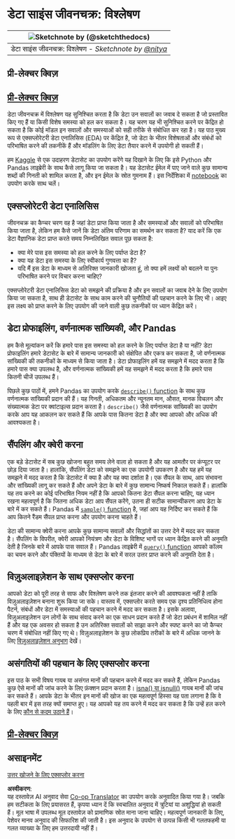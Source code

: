 <!--
CO_OP_TRANSLATOR_METADATA:
{
  "original_hash": "d92f57eb110dc7f765c05cbf0f837c77",
  "translation_date": "2025-08-24T00:46:05+00:00",
  "source_file": "4-Data-Science-Lifecycle/15-analyzing/README.md",
  "language_code": "hi"
}
-->
# डेटा साइंस जीवनचक्र: विश्लेषण

|![ Sketchnote by [(@sketchthedocs)](https://sketchthedocs.dev) ](../../sketchnotes/15-Analyzing.png)|
|:---:|
| डेटा साइंस जीवनचक्र: विश्लेषण - _Sketchnote by [@nitya](https://twitter.com/nitya)_ |

## प्री-लेक्चर क्विज़

## [प्री-लेक्चर क्विज़](https://purple-hill-04aebfb03.1.azurestaticapps.net/quiz/28)

डेटा जीवनचक्र में विश्लेषण यह सुनिश्चित करता है कि डेटा उन सवालों का जवाब दे सकता है जो प्रस्तावित किए गए हैं या किसी विशेष समस्या को हल कर सकता है। यह चरण यह भी सुनिश्चित करने पर केंद्रित हो सकता है कि कोई मॉडल इन सवालों और समस्याओं को सही तरीके से संबोधित कर रहा है। यह पाठ मुख्य रूप से एक्सप्लोरेटरी डेटा एनालिसिस (EDA) पर केंद्रित है, जो डेटा के भीतर विशेषताओं और संबंधों को परिभाषित करने की तकनीकें हैं और मॉडलिंग के लिए डेटा तैयार करने में उपयोगी हो सकती हैं।

हम [Kaggle](https://www.kaggle.com/balaka18/email-spam-classification-dataset-csv/version/1) से एक उदाहरण डेटासेट का उपयोग करेंगे यह दिखाने के लिए कि इसे Python और Pandas लाइब्रेरी के साथ कैसे लागू किया जा सकता है। यह डेटासेट ईमेल में पाए जाने वाले कुछ सामान्य शब्दों की गिनती को शामिल करता है, और इन ईमेल के स्रोत गुमनाम हैं। इस निर्देशिका में [notebook](../../../../4-Data-Science-Lifecycle/15-analyzing/notebook.ipynb) का उपयोग करके साथ चलें।

## एक्सप्लोरेटरी डेटा एनालिसिस

जीवनचक्र का कैप्चर चरण वह है जहां डेटा प्राप्त किया जाता है और समस्याओं और सवालों को परिभाषित किया जाता है, लेकिन हम कैसे जानें कि डेटा अंतिम परिणाम का समर्थन कर सकता है? 
याद करें कि एक डेटा वैज्ञानिक डेटा प्राप्त करते समय निम्नलिखित सवाल पूछ सकता है:
-   क्या मेरे पास इस समस्या को हल करने के लिए पर्याप्त डेटा है?
-   क्या यह डेटा इस समस्या के लिए स्वीकार्य गुणवत्ता का है?
-   यदि मैं इस डेटा के माध्यम से अतिरिक्त जानकारी खोजता हूं, तो क्या हमें लक्ष्यों को बदलने या पुनः परिभाषित करने पर विचार करना चाहिए?

एक्सप्लोरेटरी डेटा एनालिसिस डेटा को समझने की प्रक्रिया है और इन सवालों का जवाब देने के लिए उपयोग किया जा सकता है, साथ ही डेटासेट के साथ काम करने की चुनौतियों की पहचान करने के लिए भी। आइए इस लक्ष्य को प्राप्त करने के लिए उपयोग की जाने वाली कुछ तकनीकों पर ध्यान केंद्रित करें।

## डेटा प्रोफाइलिंग, वर्णनात्मक सांख्यिकी, और Pandas
हम कैसे मूल्यांकन करें कि हमारे पास इस समस्या को हल करने के लिए पर्याप्त डेटा है या नहीं? डेटा प्रोफाइलिंग हमारे डेटासेट के बारे में सामान्य जानकारी को संक्षेपित और एकत्र कर सकता है, जो वर्णनात्मक सांख्यिकी की तकनीकों के माध्यम से किया जाता है। डेटा प्रोफाइलिंग हमें यह समझने में मदद करता है कि हमारे पास क्या उपलब्ध है, और वर्णनात्मक सांख्यिकी हमें यह समझने में मदद करता है कि हमारे पास कितनी चीजें उपलब्ध हैं।

पिछले कुछ पाठों में, हमने Pandas का उपयोग करके [`describe()` function](https://pandas.pydata.org/pandas-docs/stable/reference/api/pandas.DataFrame.describe.html) के साथ कुछ वर्णनात्मक सांख्यिकी प्रदान की हैं। यह गिनती, अधिकतम और न्यूनतम मान, औसत, मानक विचलन और संख्यात्मक डेटा पर क्वांटाइल्स प्रदान करता है। `describe()` जैसे वर्णनात्मक सांख्यिकी का उपयोग करके आप यह आकलन कर सकते हैं कि आपके पास कितना डेटा है और क्या आपको और अधिक की आवश्यकता है।

## सैंपलिंग और क्वेरी करना
एक बड़े डेटासेट में सब कुछ खोजना बहुत समय लेने वाला हो सकता है और यह आमतौर पर कंप्यूटर पर छोड़ दिया जाता है। हालांकि, सैंपलिंग डेटा को समझने का एक उपयोगी उपकरण है और यह हमें यह समझने में मदद करता है कि डेटासेट में क्या है और यह क्या दर्शाता है। एक सैंपल के साथ, आप संभावना और सांख्यिकी लागू कर सकते हैं और अपने डेटा के बारे में कुछ सामान्य निष्कर्ष निकाल सकते हैं। हालांकि यह तय करने का कोई परिभाषित नियम नहीं है कि आपको कितना डेटा सैंपल करना चाहिए, यह ध्यान रखना महत्वपूर्ण है कि जितना अधिक डेटा आप सैंपल करेंगे, उतना ही सटीक सामान्यीकरण आप डेटा के बारे में कर सकते हैं। 
Pandas में [`sample()` function](https://pandas.pydata.org/pandas-docs/stable/reference/api/pandas.DataFrame.sample.html) है, जहां आप यह निर्दिष्ट कर सकते हैं कि आप कितने रैंडम सैंपल प्राप्त करना और उपयोग करना चाहते हैं।

डेटा की सामान्य क्वेरी करना आपके कुछ सामान्य सवालों और सिद्धांतों का उत्तर देने में मदद कर सकता है। सैंपलिंग के विपरीत, क्वेरी आपको नियंत्रण और डेटा के विशिष्ट भागों पर ध्यान केंद्रित करने की अनुमति देती है जिनके बारे में आपके पास सवाल हैं। 
Pandas लाइब्रेरी में [`query()` function](https://pandas.pydata.org/pandas-docs/stable/reference/api/pandas.DataFrame.query.html) आपको कॉलम का चयन करने और पंक्तियों के माध्यम से डेटा के बारे में सरल उत्तर प्राप्त करने की अनुमति देता है।

## विज़ुअलाइज़ेशन के साथ एक्सप्लोर करना
आपको डेटा को पूरी तरह से साफ और विश्लेषण करने तक इंतजार करने की आवश्यकता नहीं है ताकि विज़ुअलाइज़ेशन बनाना शुरू किया जा सके। वास्तव में, एक्सप्लोर करते समय एक दृश्य प्रतिनिधित्व होना पैटर्न, संबंधों और डेटा में समस्याओं की पहचान करने में मदद कर सकता है। इसके अलावा, विज़ुअलाइज़ेशन उन लोगों के साथ संवाद करने का एक साधन प्रदान करते हैं जो डेटा प्रबंधन में शामिल नहीं हैं और यह एक अवसर हो सकता है उन अतिरिक्त सवालों को साझा करने और स्पष्ट करने का जो कैप्चर चरण में संबोधित नहीं किए गए थे। विज़ुअलाइज़ेशन के कुछ लोकप्रिय तरीकों के बारे में अधिक जानने के लिए [विज़ुअलाइज़ेशन अनुभाग](../../../../../../../../../3-Data-Visualization) देखें।

## असंगतियों की पहचान के लिए एक्सप्लोर करना
इस पाठ के सभी विषय गायब या असंगत मानों की पहचान करने में मदद कर सकते हैं, लेकिन Pandas कुछ ऐसे मानों की जांच करने के लिए फ़ंक्शन प्रदान करता है। [isna() या isnull()](https://pandas.pydata.org/pandas-docs/stable/reference/api/pandas.isna.html) गायब मानों की जांच कर सकते हैं। आपके डेटा के भीतर इन मानों की खोज का एक महत्वपूर्ण हिस्सा यह पता लगाना है कि वे पहली बार में इस तरह क्यों समाप्त हुए। यह आपको यह तय करने में मदद कर सकता है कि उन्हें हल करने के लिए [कौन से कदम उठाने हैं](../../../../../../../../../2-Working-With-Data/08-data-preparation/notebook.ipynb)।

## [प्री-लेक्चर क्विज़](https://purple-hill-04aebfb03.1.azurestaticapps.net/quiz/27)

## असाइनमेंट

[उत्तर खोजने के लिए एक्सप्लोर करना](assignment.md)

**अस्वीकरण**:  
यह दस्तावेज़ AI अनुवाद सेवा [Co-op Translator](https://github.com/Azure/co-op-translator) का उपयोग करके अनुवादित किया गया है। जबकि हम सटीकता के लिए प्रयासरत हैं, कृपया ध्यान दें कि स्वचालित अनुवाद में त्रुटियां या अशुद्धियां हो सकती हैं। मूल भाषा में उपलब्ध मूल दस्तावेज़ को प्रामाणिक स्रोत माना जाना चाहिए। महत्वपूर्ण जानकारी के लिए, पेशेवर मानव अनुवाद की सिफारिश की जाती है। इस अनुवाद के उपयोग से उत्पन्न किसी भी गलतफहमी या गलत व्याख्या के लिए हम उत्तरदायी नहीं हैं।